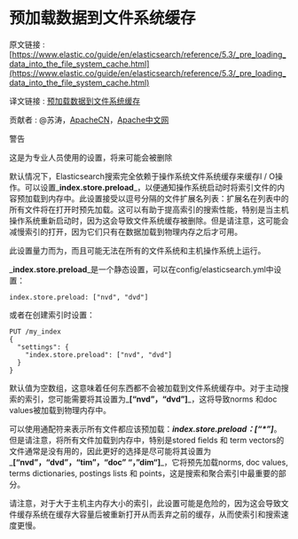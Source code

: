 # 预加载数据到文件系统缓存

原文链接 : [https://www.elastic.co/guide/en/elasticsearch/reference/5.3/_pre_loading_data_into_the_file_system_cache.html](https://www.elastic.co/guide/en/elasticsearch/reference/5.3/_pre_loading_data_into_the_file_system_cache.html)

译文链接 : [预加载数据到文件系统缓存](/pages/viewpage.action?pageId=10028674)

贡献者 : @苏涛，[ApacheCN](/display/~apachecn)，[Apache中文网](/display/~apachechina)

警告

这是为专业人员使用的设置，将来可能会被删除

默认情况下，Elasticsearch搜索完全依赖于操作系统文件系统缓存来缓存I / O操作。可以设置_**index.store.preload**_，以便通知操作系统启动时将索引文件的内容预加载到内存中。此设置接受以逗号分隔的文件扩展名列表：扩展名在列表中的所有文件将在打开时预先加载。这可以有助于提高索引的搜索性能，特别是当主机操作系统重新启动时，因为这会导致文件系统缓存被删除。但是请注意，这可能会减慢索引的打开，因为它们只有在数据加载到物理内存之后才可用。

此设置量力而为，而且可能无法在所有的文件系统和主机操作系统上运行。

_**index.store.preload**_是一个静态设置，可以在config/elasticsearch.yml中设置：

```
index.store.preload: ["nvd", "dvd"]
```

或者在创建索引时设置：

```
PUT /my_index
{
  "settings": {
    "index.store.preload": ["nvd", "dvd"]
  }
}
```

默认值为空数组，这意味着任何东西都不会被加载到文件系统缓存中。对于主动搜索的索引，您可能需要将其设置为_**[“nvd”，“dvd”]**_，这将导致norms 和doc values被加载到物理内存中。

可以使用通配符来表示所有文件都应该预加载：_**index.store.preload：[“*”]**_。但是请注意，将所有文件加载到内存中，特别是stored fields 和 term vectors的文件通常是没有用的，因此更好的选择是尽可能将其设置为_**[“nvd”，“dvd”，“tim”，“doc” “，”dim“]**_，它将预先加载norms, doc values, terms dictionaries, postings lists 和 points，这是搜索和聚合索引中最重要的部分。

请注意，对于大于主机主内存大小的索引，此设置可能是危险的，因为这会导致文件缓存系统在缓存大容量后被重新打开从而丢弃之前的缓存，从而使索引和搜索速度更慢。